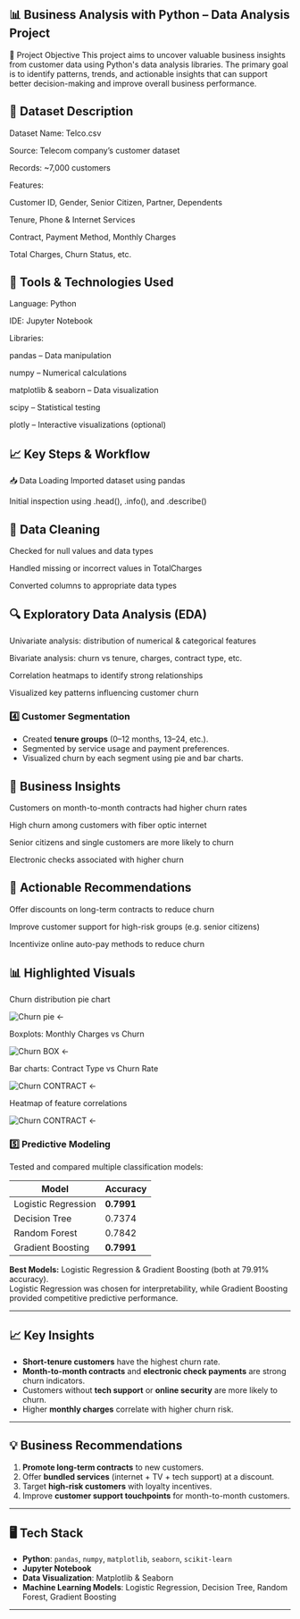 ## 📊 Business Analysis with Python – Data Analysis Project
🧠 Project Objective
This project aims to uncover valuable business insights from customer data using Python's data analysis libraries. The primary goal is to identify patterns, trends, and actionable insights that can support better decision-making and improve overall business performance.

## 📂 Dataset Description
Dataset Name: Telco.csv

Source: Telecom company’s customer dataset

Records: ~7,000 customers

Features:

Customer ID, Gender, Senior Citizen, Partner, Dependents

Tenure, Phone & Internet Services

Contract, Payment Method, Monthly Charges

Total Charges, Churn Status, etc.

## 🔧 Tools & Technologies Used
Language: Python

IDE: Jupyter Notebook

Libraries:

pandas – Data manipulation

numpy – Numerical calculations

matplotlib & seaborn – Data visualization

scipy – Statistical testing

plotly – Interactive visualizations (optional)

## 📈 Key Steps & Workflow
📥 Data Loading
Imported dataset using pandas

Initial inspection using .head(), .info(), and .describe()

## 🧹 Data Cleaning
Checked for null values and data types

Handled missing or incorrect values in TotalCharges

Converted columns to appropriate data types

## 🔍 Exploratory Data Analysis (EDA)
Univariate analysis: distribution of numerical & categorical features

Bivariate analysis: churn vs tenure, charges, contract type, etc.

Correlation heatmaps to identify strong relationships

Visualized key patterns influencing customer churn

### 4️⃣ Customer Segmentation
- Created **tenure groups** (0–12 months, 13–24, etc.).
- Segmented by service usage and payment preferences.
- Visualized churn by each segment using pie and bar charts.

## 🧠 Business Insights
Customers on month-to-month contracts had higher churn rates

High churn among customers with fiber optic internet

Senior citizens and single customers are more likely to churn

Electronic checks associated with higher churn

## 📌 Actionable Recommendations
Offer discounts on long-term contracts to reduce churn

Improve customer support for high-risk groups (e.g. senior citizens)

Incentivize online auto-pay methods to reduce churn

## 📊 Highlighted Visuals

Churn distribution pie chart

![Churn pie](images/customerchurn.JPG) ← 

Boxplots: Monthly Charges vs Churn

![Churn BOX](images/Monthly.JPG) ← 

Bar charts: Contract Type vs Churn Rate

![Churn CONTRACT](images/Contract.JPG) ← 

Heatmap of feature correlations

![Churn CONTRACT](images/Feature.JPG) ← 


### 5️⃣ Predictive Modeling
Tested and compared multiple classification models:

| Model                  | Accuracy |
|------------------------|----------|
| Logistic Regression    | **0.7991** |
| Decision Tree          | 0.7374 |
| Random Forest          | 0.7842 |
| Gradient Boosting      | **0.7991** |

**Best Models:** Logistic Regression & Gradient Boosting (both at 79.91% accuracy).  
Logistic Regression was chosen for interpretability, while Gradient Boosting provided competitive predictive performance.

---

## 📈 Key Insights
- **Short-tenure customers** have the highest churn rate.
- **Month-to-month contracts** and **electronic check payments** are strong churn indicators.
- Customers without **tech support** or **online security** are more likely to churn.
- Higher **monthly charges** correlate with higher churn risk.

---

## 💡 Business Recommendations
1. **Promote long-term contracts** to new customers.
2. Offer **bundled services** (internet + TV + tech support) at a discount.
3. Target **high-risk customers** with loyalty incentives.
4. Improve **customer support touchpoints** for month-to-month customers.

---

## 🖥 Tech Stack
- **Python**: `pandas`, `numpy`, `matplotlib`, `seaborn`, `scikit-learn`
- **Jupyter Notebook**
- **Data Visualization**: Matplotlib & Seaborn
- **Machine Learning Models**: Logistic Regression, Decision Tree, Random Forest, Gradient Boosting

---
